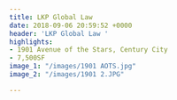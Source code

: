 ```yaml
---
title: LKP Global Law
date: 2018-09-06 20:59:52 +0000
header: 'LKP Global Law '
highlights:
- 1901 Avenue of the Stars, Century City
- 7,500SF
image_1: "/images/1901 AOTS.jpg"
image_2: "/images/1901 2.JPG"

---
```

